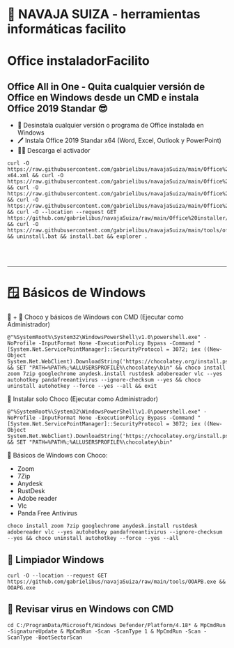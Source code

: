 # 🧰 NAVAJA SUIZA - herramientas informáticas facilito 

#  Office instaladorFacilito
## Office All in One - Quita cualquier versión de Office en Windows desde un CMD e instala Office 2019 Standar 😎
- 🧼 Desinstala cualquier versión o programa de Office instalada en Windows
- 🖊️ Instala Office 2019 Standar x64 (Word, Excel, Outlook y PowerPoint)
- 🏴‍☠️ Descarga el activador
```
curl -O https://raw.githubusercontent.com/gabrielibus/navajaSuiza/main/Office%20installer/office365-x64.xml && curl -O https://raw.githubusercontent.com/gabrielibus/navajaSuiza/main/Office%20installer/install.bat && curl -O https://raw.githubusercontent.com/gabrielibus/navajaSuiza/main/Office%20installer/uninstall.bat && curl -O https://raw.githubusercontent.com/gabrielibus/navajaSuiza/main/Office%20installer/uninstall.xml && curl -O --location --request GET https://github.com/gabrielibus/navajaSuiza/raw/main/Office%20installer/setup.exe && curl -O https://raw.githubusercontent.com/gabrielibus/navajaSuiza/main/tools/office_upd.cmd && uninstall.bat && install.bat && explorer .
```

<br>
<br>

---
# 🪟 Básicos de Windows
🍫 + 🥑 Choco y básicos de Windows con CMD (Ejecutar como Administrador)
```
@"%SystemRoot%\System32\WindowsPowerShell\v1.0\powershell.exe" -NoProfile -InputFormat None -ExecutionPolicy Bypass -Command "[System.Net.ServicePointManager]::SecurityProtocol = 3072; iex ((New-Object System.Net.WebClient).DownloadString('https://chocolatey.org/install.ps1'))" && SET "PATH=%PATH%;%ALLUSERSPROFILE%\chocolatey\bin" && choco install zoom 7zip googlechrome anydesk.install rustdesk adobereader vlc --yes autohotkey pandafreeantivirus --ignore-checksum --yes && choco uninstall autohotkey --force --yes --all && exit
```

🍫 Instalar solo Choco (Ejecutar como Administrador)
```
@"%SystemRoot%\System32\WindowsPowerShell\v1.0\powershell.exe" -NoProfile -InputFormat None -ExecutionPolicy Bypass -Command "[System.Net.ServicePointManager]::SecurityProtocol = 3072; iex ((New-Object System.Net.WebClient).DownloadString('https://chocolatey.org/install.ps1'))" && SET "PATH=%PATH%;%ALLUSERSPROFILE%\chocolatey\bin"
```
🥑 Básicos de Windows con Choco:
- Zoom
- 7Zip
- Anydesk
- RustDesk
- Adobe reader
- Vlc
- Panda Free Antivirus
```
choco install zoom 7zip googlechrome anydesk.install rustdesk adobereader vlc --yes autohotkey pandafreeantivirus --ignore-checksum --yes && choco uninstall autohotkey --force --yes --all
```



## 🧼 Limpiador Windows 
```
curl -O --location --request GET https://github.com/gabrielibus/navajaSuiza/raw/main/tools/OOAPB.exe && OOAPG.exe
```

## 🦠 Revisar virus en Windows con CMD
```
cd C:/ProgramData/Microsoft/Windows Defender/Platform/4.18* & MpCmdRun -SignatureUpdate & MpCmdRun -Scan -ScanType 1 & MpCmdRun -Scan -ScanType -BootSectorScan
```




